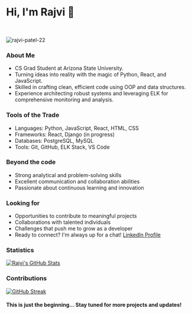# Hi, I'm Rajvi 👋
<br />

<p align="left"><img src="https://komarev.com/ghpvc/?username=rajvi-patel-22&label=Views&color=0e75b6&style=plastic" alt="rajvi-patel-22" /></p>

### About Me
- CS Grad Student at Arizona State University.
- Turning ideas into reality with the magic of Python, React, and JavaScript.
- Skilled in crafting clean, efficient code using OOP and data structures.
- Experience architecting robust systems and leveraging ELK for comprehensive monitoring and analysis.

### Tools of the Trade
- Languages: Python, JavaScript, React, HTML, CSS
- Frameworks: React, Django (in progress)
- Databases: PostgreSQL, MySQL
- Tools: Git, GitHub, ELK Stack, VS Code

### Beyond the code
- Strong analytical and problem-solving skills
- Excellent communication and collaboration abilities
- Passionate about continuous learning and innovation

### Looking for
- Opportunities to contribute to meaningful projects
- Collaborations with talented individuals
- Challenges that push me to grow as a developer
- Ready to connect? I'm always up for a chat! [LinkedIn Profile](https://www.linkedin.com/in/rajvi-patel-m)

### Statistics

<a href="https://github.com/rajvi-patel-22/rajvi-patel-22">
    <img
         align="center"
         src="https://github-readme-stats.vercel.app/api?username=rajvi-patel-22&show_icons=true&hide_title=true&line_height=27&count_private=true&title_color=ffffff&text_color=c9cacc&icon_color=2bbc8a&bg_color=1d1f21"
         alt="Rajvi's GitHub Stats"
    />
</a>

### Contributions

[![GitHub Streak](https://github-readme-streak-stats.herokuapp.com?user=rajvi-patel-22&starting_year=2017&theme=dark)](https://git.io/streak-stats)

#### This is just the beginning... Stay tuned for more projects and updates!
